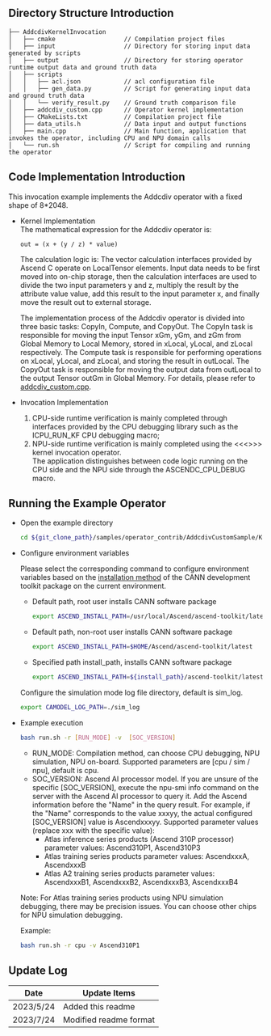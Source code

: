 ## Directory Structure Introduction
``` 
├── AddcdivKernelInvocation
│   ├── cmake                   // Compilation project files
│   ├── input                   // Directory for storing input data generated by scripts
│   ├── output                  // Directory for storing operator runtime output data and ground truth data
│   ├── scripts
│   │   ├── acl.json            // acl configuration file
│   │   ├── gen_data.py         // Script for generating input data and ground truth data
│   │   └── verify_result.py    // Ground truth comparison file
│   ├── addcdiv_custom.cpp      // Operator kernel implementation
│   ├── CMakeLists.txt          // Compilation project file
│   ├── data_utils.h            // Data input and output functions
│   ├── main.cpp                // Main function, application that invokes the operator, including CPU and NPU domain calls
│   └── run.sh                  // Script for compiling and running the operator
``` 

## Code Implementation Introduction
This invocation example implements the Addcdiv operator with a fixed shape of 8*2048.

- Kernel Implementation   
  The mathematical expression for the Addcdiv operator is:  
  ```
  out = (x + (y / z) * value)
  ```
  The calculation logic is: The vector calculation interfaces provided by Ascend C operate on LocalTensor elements. Input data needs to be first moved into on-chip storage, then the calculation interfaces are used to divide the two input parameters y and z, multiply the result by the attribute value value, add this result to the input parameter x, and finally move the result out to external storage.   

  The implementation process of the Addcdiv operator is divided into three basic tasks: CopyIn, Compute, and CopyOut. The CopyIn task is responsible for moving the input Tensor xGm, yGm, and zGm from Global Memory to Local Memory, stored in xLocal, yLocal, and zLocal respectively. The Compute task is responsible for performing operations on xLocal, yLocal, and zLocal, and storing the result in outLocal. The CopyOut task is responsible for moving the output data from outLocal to the output Tensor outGm in Global Memory. For details, please refer to [addcdiv_custom.cpp](./addcdiv_custom.cpp).

- Invocation Implementation  
  1. CPU-side runtime verification is mainly completed through interfaces provided by the CPU debugging library such as the ICPU_RUN_KF CPU debugging macro;  
  2. NPU-side runtime verification is mainly completed using the <<<>>> kernel invocation operator.    
  The application distinguishes between code logic running on the CPU side and the NPU side through the ASCENDC_CPU_DEBUG macro.

## Running the Example Operator
- Open the example directory

  ```bash
  cd ${git_clone_path}/samples/operator_contrib/AddcdivCustomSample/KernelLaunch/AddcdivKernelInvocation
  ```

- Configure environment variables

  Please select the corresponding command to configure environment variables based on the [installation method](https://hiascend.com/document/redirect/CannCommunityInstSoftware) of the CANN development toolkit package on the current environment.
    - Default path, root user installs CANN software package
      ```bash
      export ASCEND_INSTALL_PATH=/usr/local/Ascend/ascend-toolkit/latest
      ```
    - Default path, non-root user installs CANN software package
      ```bash
      export ASCEND_INSTALL_PATH=$HOME/Ascend/ascend-toolkit/latest
      ```
    - Specified path install_path, installs CANN software package
      ```bash
      export ASCEND_INSTALL_PATH=${install_path}/ascend-toolkit/latest
      ```
    
    Configure the simulation mode log file directory, default is sim_log.
    ```bash
    export CAMODEL_LOG_PATH=./sim_log
    ```

- Example execution

  ```bash
  bash run.sh -r [RUN_MODE] -v  [SOC_VERSION] 
  ```
  - RUN_MODE: Compilation method, can choose CPU debugging, NPU simulation, NPU on-board. Supported parameters are [cpu / sim / npu], default is cpu.
  - SOC_VERSION: Ascend AI processor model. If you are unsure of the specific [SOC_VERSION], execute the npu-smi info command on the server with the Ascend AI processor to query it. Add the Ascend information before the "Name" in the query result. For example, if the "Name" corresponds to the value xxxyy, the actual configured [SOC_VERSION] value is Ascendxxxyy. Supported parameter values (replace xxx with the specific value):
    - Atlas inference series products (Ascend 310P processor) parameter values: Ascend310P1, Ascend310P3
    - Atlas training series products parameter values: AscendxxxA, AscendxxxB
    - Atlas A2 training series products parameter values: AscendxxxB1, AscendxxxB2, AscendxxxB3, AscendxxxB4

  Note: For Atlas training series products using NPU simulation debugging, there may be precision issues. You can choose other chips for NPU simulation debugging.

  Example:
  ```bash
  bash run.sh -r cpu -v Ascend310P1
  ```   

## Update Log
  | Date       | Update Items |
  |------------|--------------|
  | 2023/5/24  | Added this readme |
  | 2023/7/24  | Modified readme format |